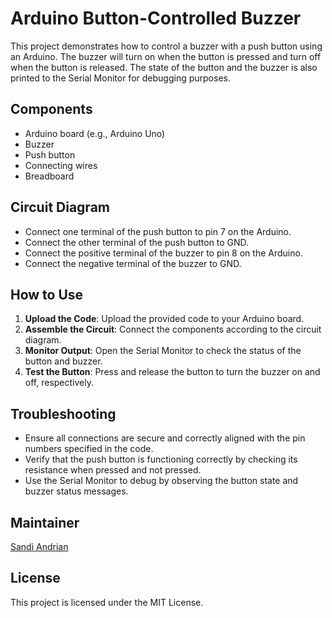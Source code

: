 # Arduino Button-Controlled Buzzer

This project demonstrates how to control a buzzer with a push button using an Arduino. The buzzer will turn on when the button is pressed and turn off when the button is released. The state of the button and the buzzer is also printed to the Serial Monitor for debugging purposes.

## Components

- Arduino board (e.g., Arduino Uno)
- Buzzer
- Push button
- Connecting wires
- Breadboard

## Circuit Diagram

- Connect one terminal of the push button to pin 7 on the Arduino.
- Connect the other terminal of the push button to GND.
- Connect the positive terminal of the buzzer to pin 8 on the Arduino.
- Connect the negative terminal of the buzzer to GND.

## How to Use

1. **Upload the Code**: Upload the provided code to your Arduino board.
2. **Assemble the Circuit**: Connect the components according to the circuit diagram.
3. **Monitor Output**: Open the Serial Monitor to check the status of the button and buzzer.
4. **Test the Button**: Press and release the button to turn the buzzer on and off, respectively.

## Troubleshooting

- Ensure all connections are secure and correctly aligned with the pin numbers specified in the code.
- Verify that the push button is functioning correctly by checking its resistance when pressed and not pressed.
- Use the Serial Monitor to debug by observing the button state and buzzer status messages.

## Maintainer

[Sandi Andrian](mailto:andrian.sandi@gmail.com)

## License

This project is licensed under the MIT License.
